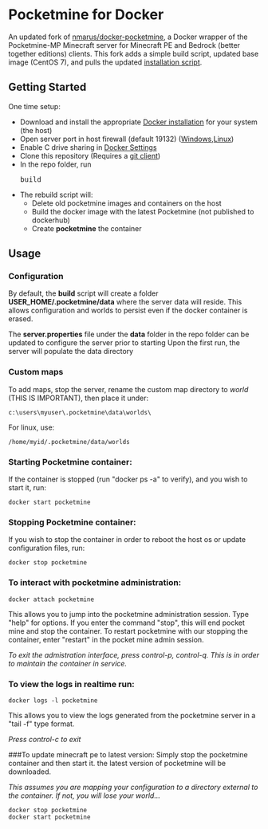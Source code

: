 # Pocketmine for Docker
An updated fork of [nmarus/docker-pocketmine](https://github.com/nmarus/docker-pocketmine), a Docker wrapper of the Pocketmine-MP Minecraft server for Minecraft PE and Bedrock (better together editions) clients. 
This fork adds a simple build script, updated base image (CentOS 7), and pulls the updated [installation script](https://get.pmmp.io).

## Getting Started
One time setup:
* Download and install the appropriate [Docker installation](https://www.docker.com/) for your system (the host)
* Open server port in host firewall (default 19132) ([Windows](https://docs.microsoft.com/en-us/sql/database-engine/configure-windows/configure-a-windows-firewall-for-database-engine-access),[Linux](https://help.ubuntu.com/lts/serverguide/firewall.html))
* Enable C drive sharing in [Docker Settings](https://beta.docker.com/docs/windows/getting-started/#docker-settings)  
* Clone this repository (Requires a [git client](https://git-scm.com/downloads))
* In the repo folder, run  
        <pre>build</pre>
* The rebuild script will:
	* Delete old pocketmine images and containers on the host
	* Build the docker image with the latest Pocketmine (not published to dockerhub)
	* Create **pocketmine** the container
    
## Usage
### Configuration
By default, the **build** script will create a folder **USER_HOME/.pocketmine/data** where the server data will reside. This allows configuration and worlds to persist even if the docker container is erased.

The **server.properties** file under the **data** folder in the repo folder can be updated to configure the server prior to starting
Upon the first run, the server will populate the data directory

### Custom maps
To add maps, stop the server, rename the custom map directory to *world* (THIS IS IMPORTANT), then place it under:

    c:\users\myuser\.pocketmine\data\worlds\ 

For linux, use:

    /home/myid/.pocketmine/data/worlds

### Starting Pocketmine container:
If the container is stopped (run "docker ps -a" to verify), and you wish to start it, run: 

    docker start pocketmine

### Stopping Pocketmine container:
If you wish to stop the container in order to reboot the host os or update configuration files, run:

    docker stop pocketmine

### To interact with pocketmine administration:

    docker attach pocketmine
    
This allows you to jump into the pocketmine administration session. Type "help" for options. If you enter the command "stop", this will end pocket mine and stop the container. To restart pocketmine with our stopping the container, enter "restart" in the pocket mine admin session.
    
*To exit the admistration interface, press control-p, control-q. This is in order to maintain the container in service.*

### To view the logs in realtime run:

    docker logs -l pocketmine
    
This allows you to view the logs generated from the pocketmine server in a "tail -f" type format. 
    
*Press control-c to exit*

###To update minecraft pe to latest version:
Simply stop the pocketmine container and then start it. the latest version of pocketmine will be downloaded. 

*This assumes you are mapping your configuration to a directory external to the container. If not, you will lose your world...*

    docker stop pocketmine
    docker start pocketmine
